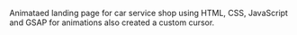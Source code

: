 Animataed landing page for car service shop using HTML, CSS, JavaScript and GSAP for animations also created a custom cursor.